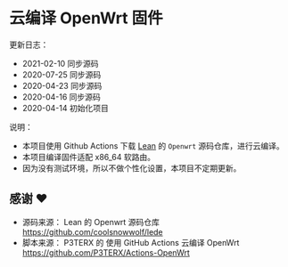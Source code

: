 # 云编译 OpenWrt 固件

更新日志：
- 2021-02-10 同步源码
- 2020-07-25 同步源码
- 2020-04-23 同步源码
- 2020-04-16 同步源码
- 2020-04-14 初始化项目


说明：
- 本项目使用 Github Actions 下载 [Lean](https://github.com/coolsnowwolf/lede) 的 `Openwrt` 源码仓库，进行云编译。
- 本项目编译固件适配 x86_64 软路由。
- 因为没有测试环境，所以不做个性化设置，本项目不定期更新。



## 感谢 ❤️
- 源码来源： Lean 的 Openwrt 源码仓库 https://github.com/coolsnowwolf/lede
- 脚本来源： P3TERX 的 使用 GitHub Actions 云编译 OpenWrt https://github.com/P3TERX/Actions-OpenWrt